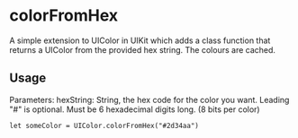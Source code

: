 # colorFromHex

A simple extension to UIColor in UIKit which adds a class function that returns a UIColor from the provided hex string. The colours are cached.

## Usage

Parameters: hexString: String, the hex code for the color you want. Leading "#" is optional. Must be 6 hexadecimal digits long. (8 bits per color)

```let someColor = UIColor.colorFromHex("#2d34aa")```
